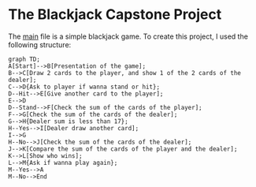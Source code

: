 # The Blackjack Capstone Project

The [main](main.py) file is a simple blackjack game. To create this project, I used the following structure:
```mermaid
graph TD;
A[Start]-->B[Presentation of the game];
B-->C[Draw 2 cards to the player, and show 1 of the 2 cards of the dealer];
C-->D{Ask to player if wanna stand or hit};
D--Hit-->E[Give another card to the player];
E-->D
D--Stand-->F[Check the sum of the cards of the player];
F-->G[Check the sum of the cards of the dealer];
G-->H{Dealer sum is less than 17};
H--Yes-->I[Dealer draw another card];
I-->G
H--No-->J[Check the sum of the cards of the dealer];
J-->K[Compare the sum of the cards of the player and the dealer];
K-->L[Show who wins];
L-->M{Ask if wanna play again};
M--Yes-->A
M--No-->End
```
